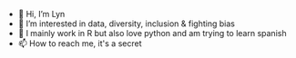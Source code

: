 - 👋 Hi, I’m Lyn
- 👀 I’m interested in data, diversity, inclusion & fighting bias
- 🌱 I mainly work in R but also love python and am trying to learn spanish
- 📫 How to reach me, it's a secret
